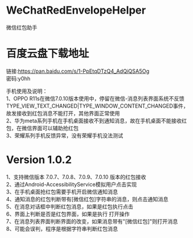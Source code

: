 # WeChatRedEnvelopeHelper
微信红包助手

# 百度云盘下载地址
链接:https://pan.baidu.com/s/1-PpEtqDTzQ4_AdQiQSA5Og  
密码:y0hh  

手机使用及说明：  
1、OPPO R11s在微信7.0.10版本使用中，停留在微信-消息列表界面系统不反馈TYPE_VIEW_TEXT_CHANGED|TYPE_WINDOW_CONTENT_CHANGED事件，故发接收到红包消息不能打开，其他界面正常使用  
2、华为meta系列手机在手机桌面接收不到通知消息，故在手机桌面不能接收红包，在微信界面可以辅助抢红包  
3、荣耀系列手机反馈异常，没有荣耀手机没法测试  

# Version 1.0.2
1、支持微信版本 7.0.7、7.0.8、7.0.9、7.0.10 版本的红包接收  
2、通过Android-AccessibilityService模拟用户点击实现  
3、在手机桌面抢红包需要手机开启微信通知消息  
4、通知消息的红包判断带有[微信红包]字符串的消息，则点击通知消息  
5、在消息对话框中判断红包消息，如果是红包执行点击  
6、界面上判断是否是红包界面，如果是执行 打开操作  
7、在消息列表界面判断界面的改变，如果消息带有"[微信红包]"则打开消息  
8、可能会误判，程序是根据字符串判断红包消息  
